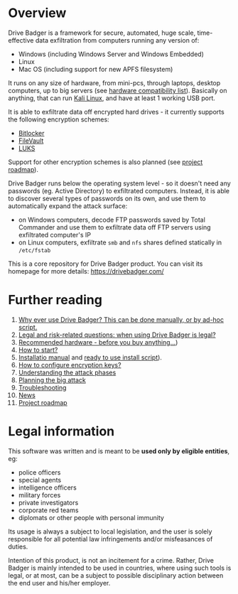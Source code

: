 # Overview

Drive Badger is a framework for secure, automated, huge scale, time-effective data exfiltration from computers running any version of:

- Windows (including Windows Server and Windows Embedded)
- Linux
- Mac OS (including support for new APFS filesystem)

It runs on any size of hardware, from mini-pcs, through laptops, desktop computers, up to big servers (see [hardware compatibility list](https://github.com/drivebadger/drivebadger/wiki/Hardware-compatibility-list)). Basically on anything, that can run [Kali Linux](https://github.com/drivebadger/drivebadger/wiki/Kali-Linux), and have at least 1 working USB port.

It is able to exfiltrate data off encrypted hard drives - it currently supports the following encryption schemes:

- [Bitlocker](https://github.com/drivebadger/drivebadger/wiki/Bitlocker-support)
- [FileVault](https://github.com/drivebadger/drivebadger/wiki/FileVault-support)
- [LUKS](https://github.com/drivebadger/drivebadger/wiki/LUKS-support)

Support for other encryption schemes is also planned (see [project roadmap](https://github.com/drivebadger/drivebadger/wiki/Roadmap)).

Drive Badger runs below the operating system level - so it doesn't need any passwords (eg. Active Directory) to exfiltrated computers. Instead, it is able to discover several types of passwords on its own,
and use them to automatically expand the attack surface:

- on Windows computers, decode FTP passwords saved by Total Commander and use them to exfiltrate data off FTP servers using exfiltrated computer's IP
- on Linux computers, exfiltrate `smb` and `nfs` shares defined statically in `/etc/fstab`

This is a core repository for Drive Badger product. You can visit its homepage for more details: https://drivebadger.com/


# Further reading

1. [Why ever use Drive Badger? This can be done manually, or by ad-hoc script.](https://github.com/drivebadger/drivebadger/wiki/Frequently-Asked-Questions-(beginner))
2. [Legal and risk-related questions: when using Drive Badger is legal?](https://github.com/drivebadger/drivebadger/wiki/Frequently-Asked-Questions-(legal))
3. [Recommended hardware - before you buy anything...](https://github.com/drivebadger/drivebadger/wiki/Recommended-hardware))
4. [How to start?](https://github.com/drivebadger/drivebadger/wiki/How-to-start%3F)
5. [Installatio manual](https://github.com/drivebadger/drivebadger/wiki/Installing) and [ready to use install script](https://github.com/drivebadger/drivebadger/wiki/Install-script)).
6. [How to configure encryption keys?](https://github.com/drivebadger/drivebadger/wiki/How-to-configure-encryption-keys%3F)
7. [Understanding the attack phases](https://github.com/drivebadger/drivebadger/wiki/Understanding-the-attack-phases)
8. [Planning the big attack](https://github.com/drivebadger/drivebadger/wiki/Planning-the-big-attack)
9. [Troubleshooting](https://github.com/drivebadger/drivebadger/wiki/Troubleshooting)
10. [News](https://github.com/drivebadger/drivebadger/wiki/News)
11. [Project roadmap](https://github.com/drivebadger/drivebadger/wiki/Roadmap)


# Legal information

This software was written and is meant to be **used only by eligible entities**, eg:

- police officers
- special agents
- intelligence officers
- military forces
- private investigators
- corporate red teams
- diplomats or other people with personal immunity

Its usage is always a subject to local legislation, and the user is solely responsible for all potential law infringements
and/or misfeasances of duties.

Intention of this product, is not an incitement for a crime. Rather, Drive Badger is mainly intended to be used in countries, where
using such tools is legal, or at most, can be a subject to possible disciplinary action between the end user and his/her employer.
